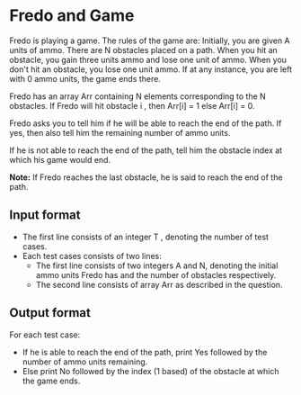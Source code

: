 # Fredo and Game

Fredo is playing a game. The rules of the game are:
Initially, you are given A units of ammo. There are N obstacles placed on a path. When you hit an obstacle, you gain three units ammo and lose one unit of ammo. When you don't hit an obstacle, you lose one unit ammo. If at any instance, you are left with 0 ammo units, the game ends there.

Fredo has an array Arr containing N elements corresponding to the N obstacles. If Fredo will hit obstacle i , then Arr[i] = 1 else Arr[i] = 0.

Fredo asks you to tell him if he will be able to reach the end of the path. If yes, then also tell him the remaining number of ammo units.

If he is not able to reach the end of the path, tell him the obstacle index at which his game would end.

**Note:** If Fredo reaches the last obstacle, he is said to reach the end of the path.

## Input format

- The first line consists of an integer T , denoting the number of test cases.
- Each test cases consists of two lines:
  - The first line consists of two integers A and N, denoting the initial ammo units Fredo has and the number of obstacles respectively.
  - The second line consists of array Arr as described in the question.

## Output format

For each test case:

- If he is able to reach the end of the path, print Yes followed by the number of ammo units remaining.
- Else print No followed by the index (1 based) of the obstacle at which the game ends.
